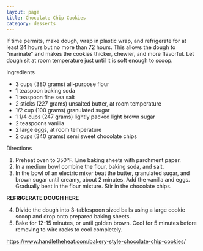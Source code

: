 ```yaml
---
layout: page
title: Chocolate Chip Cookies
category: desserts
---
```


If time permits, make dough, wrap in plastic wrap, and refrigerate for at least 24 hours but no more than 72 hours. This allows the dough to “marinate” and makes the cookies thicker, chewier, and more flavorful. Let dough sit at room temperature just until it is soft enough to scoop.

Ingredients
  * 3 cups (380 grams) all-purpose flour 
  * 1 teaspoon baking soda 
  * 1 teaspoon fine sea salt 
  * 2 sticks (227 grams) unsalted butter, at room temperature 
  * 1/2 cup (100 grams) granulated sugar 
  * 1 1/4 cups (247 grams) lightly packed light brown sugar 
  * 2 teaspoons vanilla 
  * 2 large eggs, at room temperature 
  * 2 cups (340 grams) semi sweet chocolate chips 

Directions
  1. Preheat oven to 350ºF. Line baking sheets with parchment paper.
  2. In a medium bowl combine the flour, baking soda, and salt.
  3. In the bowl of an electric mixer beat the butter, granulated sugar, and brown sugar until creamy, about 2 minutes. Add the vanilla and eggs. Gradually beat in the flour mixture. Stir in the chocolate chips.  

**REFRIGERATE DOUGH HERE**

  4. Divide the dough into 3-tablespoon sized balls using a large cookie scoop and drop onto prepared baking sheets.
  5. Bake for 12-15 minutes, or until golden brown. Cool for 5 minutes before removing to wire racks to cool completely.

<https://www.handletheheat.com/bakery-style-chocolate-chip-cookies/>

